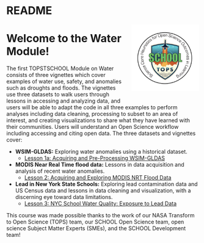 # README


<img src='https://raw.githubusercontent.com/ciesin-geospatial/TOPSTSCHOOL/main/images/TOPTSCHOOL-logo02.hi-res.png' align="right" height="175" style="padding-left: 25px; padding-bottom: 25px;"/>

# Welcome to the Water Module!

The first TOPSTSCHOOL Module on Water consists of three vignettes which
cover examples of water use, safety, and anomalies such as droughts and
floods. The vignettes use three datasets to walk users through lessons
in accessing and analyzing data, and users will be able to adapt the
code in all three examples to perform analyses including data cleaning,
processing to subset to an area of interest, and creating visualizations
to share what they have learned with their communities. Users will
understand an Open Science workflow including accessing and citing open
data. The three datasets and vignettes cover:

- **WSIM-GLDAS:** Exploring water anomalies using a historical dataset.
  - [Lesson 1a: Acquiring and Pre-Processing
    WSIM-GLDAS](https://ciesin-geospatial.github.io/TOPSTSCHOOL-water/m101-wsim-gldas.html)
- **MODIS Near Real Time flood data:** Lessons in data acquisition and
  analysis of recent water anomalies.
  - [Lesson 2: Acquiring and Exploring MODIS NRT Flood
    Data](https://ciesin-geospatial.github.io/TOPSTSCHOOL-water/m102-lance-modis-nrt-global-flood.html)
- **Lead in New York State Schools:** Exploring lead contamination data
  and US Census data and lessons in data cleaning and visualization,
  with a discerning eye toward data limitations.
  - [Lesson 3: NYC School Water Quality: Exposure to Lead Data](https://topstschool.shinyapps.io/nyc-lead/)

This course was made possible thanks to the work of our NASA Transform to Open Science (TOPS) team, our SCHOOL Open Science team, open science Subject Matter Experts (SMEs), and the SCHOOL Development team!
